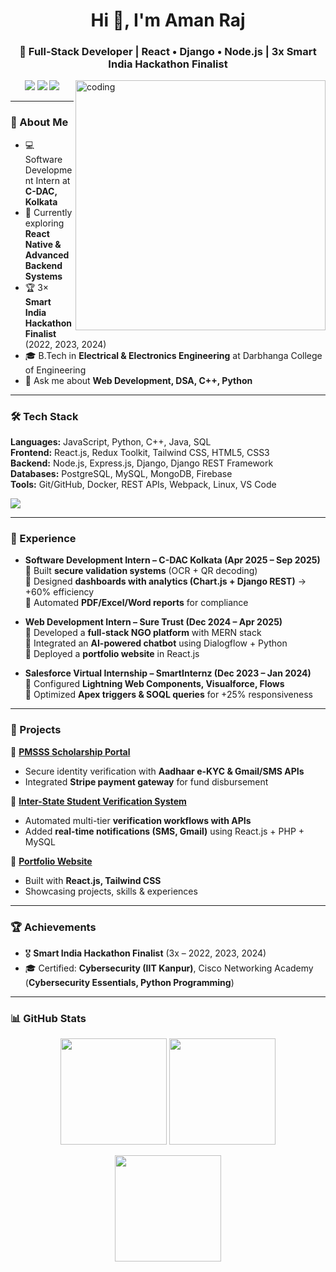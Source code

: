 <h1 align="center">Hi 👋, I'm Aman Raj</h1>
<h3 align="center">🚀 Full-Stack Developer | React • Django • Node.js | 3x Smart India Hackathon Finalist</h3>

<img align="right" alt="coding" width="400" src="https://cdn.dribbble.com/users/1162077/screenshots/3848914/programmer.gif">

<p align="center">
  <a href="mailto:amanraj6221@gmail.com"><img src="https://img.shields.io/badge/Email-amanraj6221%40gmail.com-red?style=for-the-badge&logo=gmail"></a>
  <a href="https://www.linkedin.com/in/aman-raj6221/"><img src="https://img.shields.io/badge/LinkedIn-Aman%20Raj-blue?style=for-the-badge&logo=linkedin"></a>
  <a href="https://github.com/amanraj6221"><img src="https://img.shields.io/badge/GitHub-amanraj6221-black?style=for-the-badge&logo=github"></a>
</p>

---

### 🌟 About Me  
- 💻 Software Development Intern at **C-DAC, Kolkata**  
- 🌱 Currently exploring **React Native & Advanced Backend Systems**  
- 🏆 3× **Smart India Hackathon Finalist** (2022, 2023, 2024)  
- 🎓 B.Tech in **Electrical & Electronics Engineering** at Darbhanga College of Engineering  
- 💬 Ask me about **Web Development, DSA, C++, Python**  

---

### 🛠️ Tech Stack  
**Languages:** JavaScript, Python, C++, Java, SQL  
**Frontend:** React.js, Redux Toolkit, Tailwind CSS, HTML5, CSS3  
**Backend:** Node.js, Express.js, Django, Django REST Framework  
**Databases:** PostgreSQL, MySQL, MongoDB, Firebase  
**Tools:** Git/GitHub, Docker, REST APIs, Webpack, Linux, VS Code  

<p align="left">
  <img src="https://skillicons.dev/icons?i=js,ts,react,redux,nodejs,express,django,py,cpp,java,postgres,mysql,mongodb,firebase,tailwind,docker,git,linux" />
</p>

---

### 💼 Experience  

- **Software Development Intern – C-DAC Kolkata (Apr 2025 – Sep 2025)**  
  🔹 Built **secure validation systems** (OCR + QR decoding)  
  🔹 Designed **dashboards with analytics (Chart.js + Django REST)** → +60% efficiency  
  🔹 Automated **PDF/Excel/Word reports** for compliance  

- **Web Development Intern – Sure Trust (Dec 2024 – Apr 2025)**  
  🔹 Developed a **full-stack NGO platform** with MERN stack  
  🔹 Integrated an **AI-powered chatbot** using Dialogflow + Python  
  🔹 Deployed a **portfolio website** in React.js  

- **Salesforce Virtual Internship – SmartInternz (Dec 2023 – Jan 2024)**  
  🔹 Configured **Lightning Web Components, Visualforce, Flows**  
  🔹 Optimized **Apex triggers & SOQL queries** for +25% responsiveness  

---

### 🚀 Projects  

🔗 **[PMSSS Scholarship Portal](#)**  
- Secure identity verification with **Aadhaar e-KYC & Gmail/SMS APIs**  
- Integrated **Stripe payment gateway** for fund disbursement  

🔗 **[Inter-State Student Verification System](#)**  
- Automated multi-tier **verification workflows with APIs**  
- Added **real-time notifications (SMS, Gmail)** using React.js + PHP + MySQL  

🔗 **[Portfolio Website](#)**  
- Built with **React.js, Tailwind CSS**  
- Showcasing projects, skills & experiences  

---

### 🏆 Achievements  

- 🎖️ **Smart India Hackathon Finalist** (3x – 2022, 2023, 2024)  
- 🎓 Certified: **Cybersecurity (IIT Kanpur)**, Cisco Networking Academy (**Cybersecurity Essentials, Python Programming**)  

---

### 📊 GitHub Stats  

<p align="center">
  <img src="https://github-readme-stats.vercel.app/api?username=amanraj6221&show_icons=true&theme=tokyonight" height="170"/>
  <img src="https://github-readme-stats.vercel.app/api/top-langs/?username=amanraj6221&layout=compact&theme=tokyonight" height="170"/>
</p>

<p align="center">
  <img src="https://github-readme-streak-stats.herokuapp.com/?user=amanraj6221&theme=tokyonight" height="170"/>
</p>
